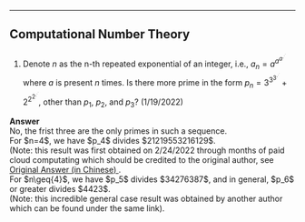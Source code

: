 ***
## Computational Number Theory
1. Denote $n$ as the n-th repeated exponential of an integer, i.e., $a_n=a^{a^{a^{.^{.^{.}}}}}$ where $a$ is present $n$ times. Is there more prime in the form $p_n=3^{3^{3^{.^{.^{.}}}}}+2^{2^{2^{.^{.^{.}}}}}$, other than $p_1$, $p_2$, and $p_3$? (1/19/2022)
<p/>
<strong> Answer </strong>
<br/>
No, the frist three are the only primes in such a sequence.
<br/>
For $n=4$, we have $p_4$ divides $21219553216129$. 
<br/>
(Note: this result was first obtained on 2/24/2022 through months of paid cloud computating which should be credited to the original author, see 
<a href="https://www.zhihu.com/question/512482114/answer/2319816820?utm_id=0"> Original Answer (in Chinese) </a>.
<br/>
For $n\geq{4}$, we have $p_5$ divides $34276387$, and in general, $p_6$ or greater divides $4423$.
<br/>
(Note: this incredible general case result was obtained by another author which can be found under the same link).


<p/>
<html lang="en">
<head>
<meta http-equiv="content-type" content="text/html; charset=utf-8">
<script type="text/javascript" charset="utf-8" src="
https://cdn.mathjax.org/mathjax/latest/MathJax.js?config=TeX-AMS-MML_HTMLorMML,
https://vincenttam.github.io/javascripts/MathJaxLocal.js"></script>
</head>

